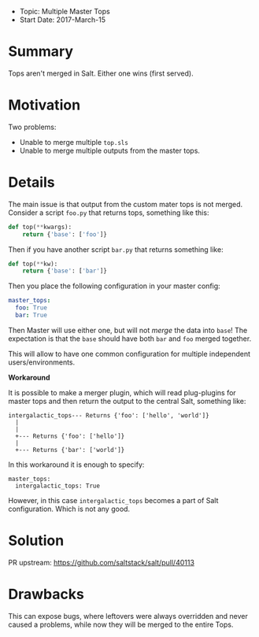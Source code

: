- Topic: Multiple Master Tops
- Start Date: 2017-March-15

# Summary
[summary]: #summary

Tops aren't merged in Salt. Either one wins (first served).

# Motivation
[motivation]: #motivation

Two problems:

- Unable to merge multiple `top.sls`
- Unable to merge multiple outputs from the master tops.

# Details
[details]: #details

The main issue is that output from the custom mater tops is not
merged. Consider a script `foo.py` that returns tops,
something like this:

```python
def top(**kwargs):
    return {'base': ['foo']}
```

Then if you have another script `bar.py` that returns something like:

```python
def top(**kw):
    return {'base': ['bar']}
```

Then you place the following configuration in your master config:

```yaml
master_tops:
  foo: True
  bar: True
```

Then Master will use either one, but will not _merge_ the data into
`base`! The expectation is that the `base` should have both `bar` and
`foo` merged together.

This will allow to have one common configuration for multiple
independent users/environments.

**Workaround**

It is possible to make a merger plugin, which will read plug-plugins
for master tops and then return the output to the central Salt,
something like:

```
intergalactic_tops--- Returns {'foo': ['hello', 'world']}
  |
  |
  +--- Returns {'foo': ['hello']}
  |
  +--- Returns {'bar': ['world']}
```

In this workaround it is enough to specify:

```
master_tops:
  intergalactic_tops: True
```

However, in this case `intergalactic_tops` becomes a part of Salt
configuration. Which is not any good.

# Solution

PR upstream: https://github.com/saltstack/salt/pull/40113

# Drawbacks
[drawbacks]: #drawbacks

This can expose bugs, where leftovers were always overridden and never
caused a problems, while now they will be merged to the entire Tops.
